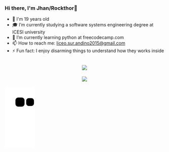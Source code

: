 ### Hi there, I'm Jhan/Rockthor👋
- 🧑 I'm 19 years old
- 🎓 I’m currently studying a software systems engineering degree at ICESI university 
- 🐍 I’m currently learning python at freecodecamp.com
- 📫 How to reach me: liceo.sur.andino2015@gmail.com
- ⚡ Fun fact: I enjoy disarming things to understand how they works inside
<br>
<div align="center">
  <img src="https://github-readme-stats.vercel.app/api?username=Rockthor1106&show_icons=true&theme=tokyonight"> 
  <br>
  <br>
  <img src="https://github-readme-stats.vercel.app/api/top-langs/?username=Rockthor1106&layout=compact&theme=tokyonight">
</div>

<div> 
  
  ![Snake animation](https://github.com/Rockthor1106/Rockthor1106/blob/output/github-contribution-grid-snake.svg)

</div>

